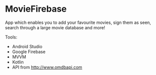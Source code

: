 # MovieFirebase

App which enables you to add your favourite movies, sign them as seen, search through a large movie database and more!

Tools:
* Android Studio
* Google Firebase
* MVVM
* Kotlin
* API from http://www.omdbapi.com
